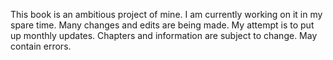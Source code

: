 This book is an ambitious project of mine. I am currently working on it in my spare time. Many changes and edits are being made. My attempt is to put up monthly updates. Chapters and information are subject to change. May contain errors.
